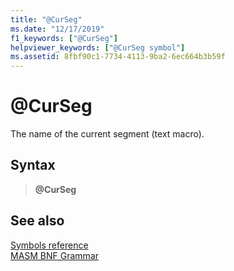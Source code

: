 ```yaml
---
title: "@CurSeg"
ms.date: "12/17/2019"
f1_keywords: ["@CurSeg"]
helpviewer_keywords: ["@CurSeg symbol"]
ms.assetid: 8fbf90c1-7734-4113-9ba2-6ec664b3b59f
---
```

# \@CurSeg

The name of the current segment (text macro).

## Syntax

> **\@CurSeg**

## See also

[Symbols reference](symbols-reference.md)<br/>
[MASM BNF Grammar](masm-bnf-grammar.md)
